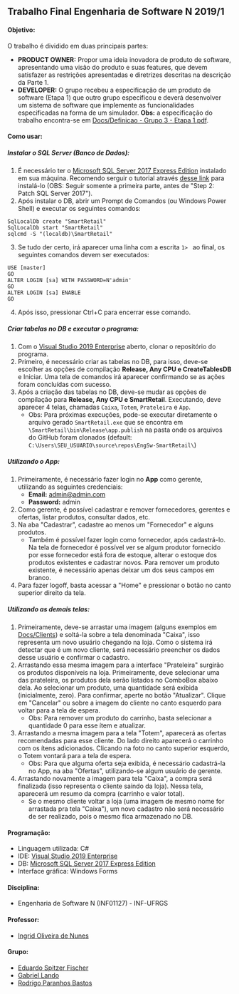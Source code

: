 Trabalho Final Engenharia de Software N 2019/1
-------------------------

#### Objetivo:
O trabalho é dividido em duas principais partes:
- **PRODUCT OWNER:** Propor uma ideia inovadora de produto de software, apresentando uma visão do produto e suas features, que devem satisfazer as restrições apresentadas e diretrizes descritas na descrição da Parte 1.
- **DEVELOPER:** O grupo recebeu a especificação de um produto de software (Etapa 1) que outro grupo especificou e deverá desenvolver um sistema de software que implemente as funcionalidades especificadas na forma de um simulador. **Obs:** a especificação do trabalho encontra-se em [Docs/Definicao - Grupo 3 - Etapa 1.pdf](/Docs/Definicao%20-%20Grupo%203%20-%20Etapa%201.pdf).

#### Como usar:
##### Instalar o SQL Server (Banco de Dados):
1. É necessário ter o [Microsoft SQL Server 2017 Express Edition](https://www.microsoft.com/pt-br/sql-server/sql-server-editions-express) instalado em sua máquina. Recomendo serguir o tutorial através [desse link](https://www.mssqltips.com/sqlservertip/5612/getting-started-with-sql-server-2017-express-localdb/) para instalá-lo (OBS: Seguir somente a primeira parte, antes de "Step 2: Patch SQL Server 2017").
2. Após instalar o DB, abrir um Prompt de Comandos (ou Windows Power Shell) e executar os seguintes comandos:
```
SqlLocalDb create "SmartRetail"
SqlLocalDb start "SmartRetail"
sqlcmd -S "(localdb)\SmartRetail"
```
3. Se tudo der certo, irá aparecer uma linha com a escrita ```1> ``` ao final, os seguintes comandos devem ser executados:
```
USE [master]
GO
ALTER LOGIN [sa] WITH PASSWORD=N'admin'
GO
ALTER LOGIN [sa] ENABLE
GO
```
4. Após isso, pressionar Ctrl+C para encerrar esse comando.

##### Criar tabelas no DB e executar o programa:
1. Com o [Visual Studio 2019 Enterprise](https://visualstudio.microsoft.com/pt-br/vs/) aberto, clonar o repositório do programa.
2. Primeiro, é necessário criar as tabelas no DB, para isso, deve-se escolher as opções de compilação **Release, Any CPU e CreateTablesDB** e Iniciar. Uma tela de comandos irá aparecer confirmando se as ações foram concluídas com sucesso.
3. Após a criação das tabelas no DB, deve-se mudar as opções de compilação para  **Release, Any CPU e SmartRetail**. Executando, deve aparecer 4 telas, chamadas ```Caixa```, ```Totem```, ```Prateleira``` e ```App```.
	- Obs: Para próximas execuções, pode-se executar diretamente o arquivo gerado ```SmartRetail.exe``` que se encontra em ```\SmartRetail\bin\Release\app.publish``` na pasta onde os arquivos do GitHub foram clonados (default: ```C:\Users\SEU_USUARIO\source\repos\EngSw-SmartRetail\```)

##### Utilizando o App:
1. Primeiramente, é necessário fazer login no **App** como gerente, utilizando as seguintes credenciais:
	- **Email:** admin@admin.com
	- **Password:** admin
2. Como gerente, é possível cadastrar e remover fornecedores, gerentes e ofertas, listar produtos, consultar dados, etc.
3. Na aba "Cadastrar", cadastre ao menos um "Fornecedor" e alguns produtos.
	- Também é possível fazer login como fornecedor, após cadastrá-lo. Na tela de fornecedor é possível ver se algum produtor fornecido por esse fornecedor está fora de estoque, alterar o estoque dos produtos existentes e cadastrar novos. Para remover um produto existente, é necessário apenas deixar um dos seus campos em branco.
4. Para fazer logoff, basta acessar a "Home" e pressionar o botão no canto superior direito da tela.

##### Utilizando as demais telas:
1. Primeiramente, deve-se arrastar uma imagem (alguns exemplos em [Docs/Clients](/Docs/Clients/)) e soltá-la sobre a tela denominada "Caixa", isso representa um novo usuário chegando na loja. Como o sistema irá detectar que é um novo cliente, será necessário preencher os dados desse usuário e confirmar o cadastro.
2. Arrastando essa mesma imagem para a interface "Prateleira" surgirão os produtos disponíveis na loja. Primeiramente, deve selecionar uma das prateleira, os produtos dela serão listados no ComboBox abaixo dela. Ao selecionar um produto, uma quantidade será exibida (inicialmente, zero). Para confirmar, aperte no botão "Atualizar". Clique em "Cancelar" ou sobre a imagem do cliente no canto esquerdo para voltar para a tela de espera.
	- Obs: Para remover um produto do carrinho, basta selecionar a quantidade 0 para esse ítem e atualizar.
3. Arrastando a mesma imagem para a tela "Totem", aparecerá as ofertas recomendadas para esse cliente. Do lado direito aparecerá o carrinho com os ítens adicionados. Clicando na foto no canto superior esquerdo, o Totem vontará para a tela de espera.
	- Obs: Para que alguma oferta seja exibida, é necessário cadastrá-la no App, na aba "Ofertas", utilizando-se algum usuário de gerente.
4. Arrastando novamente a imagem para tela "Caixa", a compra será finalizada (isso representa o cliente saindo da loja). Nessa tela, aparecerá um resumo da compra (carrinho e valor total).
	- Se o mesmo cliente voltar a loja (uma imagem de mesmo nome for arrastada pra tela "Caixa"), um novo cadastro não será necessário de ser realizado, pois o mesmo fica armazenado no DB.


#### Programação:
- Linguagem utilizada: C#
- IDE: [Visual Studio 2019 Enterprise](https://visualstudio.microsoft.com/pt-br/vs/)
- DB: [Microsoft SQL Server 2017 Express Edition](https://www.microsoft.com/pt-br/sql-server/sql-server-editions-express)
- Interface gráfica: Windows Forms

#### Disciplina:
- Engenharia de Software N (INF01127) - INF-UFRGS

#### Professor:
- [Ingrid Oliveira de Nunes](http://www.inf.ufrgs.br/~ingridnunes/)

#### Grupo:

- [Eduardo Spitzer Fischer](https://github.com/eduardofischer/)
- [Gabriel Lando](https://github.com/gabriel-lando/)
- [Rodrigo Paranhos Bastos](https://github.com/ropbastos/)